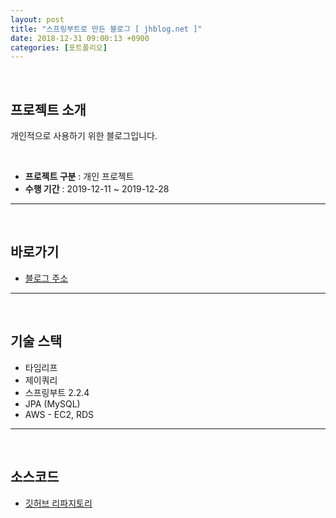 ```yaml
---
layout: post
title: "스프링부트로 만든 블로그 [ jhblog.net ]"
date: 2018-12-31 09:00:13 +0900
categories: [포트폴리오]
---
```

<br>

## 프로젝트 소개

개인적으로 사용하기 위한 블로그입니다.

<br>

* **프로젝트 구분** : 개인 프로젝트
* **수행 기간** : 2019-12-11 ~ 2019-12-28
  
---
<br>

## 바로가기
* [블로그 주소](http://jhblog.net)
  
---
<br>

## 기술 스택
* 타임리프
* 제이쿼리
* 스프링부트 2.2.4
* JPA (MySQL)
* AWS - EC2, RDS
  
---
<br>

## 소스코드
* [깃허브 리파지토리](https://github.com/codemakim/springblog)